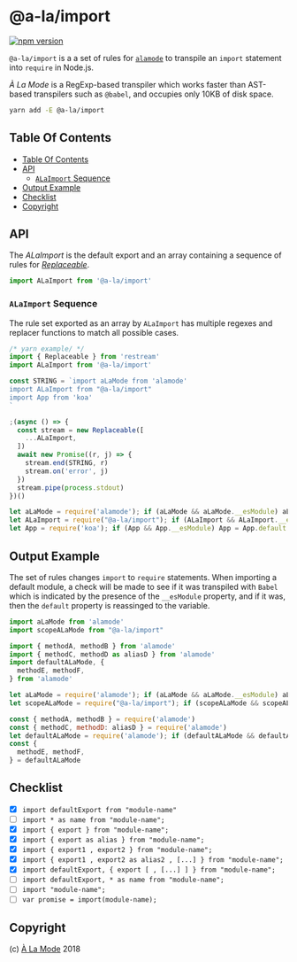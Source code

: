 # @a-la/import

[![npm version](https://badge.fury.io/js/%40a-la%2Fimport.svg)](https://npmjs.org/package/@a-la/import)

`@a-la/import` is a a set of rules for [`alamode`](https://alamode.cc) to transpile an `import` statement into `require` in Node.js.

_À La Mode_ is a RegExp-based transpiler which works faster than AST-based transpilers such as `@babel`, and occupies only 10KB of disk space.

```sh
yarn add -E @a-la/import
```

## Table Of Contents

- [Table Of Contents](#table-of-contents)
- [API](#api)
  * [`ALaImport` Sequence](#alaimport-sequence)
- [Output Example](#output-example)
- [Checklist](#checklist)
- [Copyright](#copyright)

## API

The _ALaImport_ is the default export and an array containing a sequence of rules for [_Replaceable_](https://github.com/artdecocode/restream#replaceable-class).

```js
import ALaImport from '@a-la/import'
```

### `ALaImport` Sequence

The rule set exported as an array by `ALaImport` has multiple regexes and replacer functions to match all possible cases.

```js
/* yarn example/ */
import { Replaceable } from 'restream'
import ALaImport from '@a-la/import'

const STRING = `import aLaMode from 'alamode'
import ALaImport from "@a-la/import"
import App from 'koa'
`

;(async () => {
  const stream = new Replaceable([
    ...ALaImport,
  ])
  await new Promise((r, j) => {
    stream.end(STRING, r)
    stream.on('error', j)
  })
  stream.pipe(process.stdout)
})()
```

```js
let aLaMode = require('alamode'); if (aLaMode && aLaMode.__esModule) aLaMode = aLaMode.default
let ALaImport = require("@a-la/import"); if (ALaImport && ALaImport.__esModule) ALaImport = ALaImport.default
let App = require('koa'); if (App && App.__esModule) App = App.default
```


## Output Example

The set of rules changes `import` to `require` statements. When importing a default module, a check will be made to see if it was transpiled with `Babel` which is indicated by the presence of the `__esModule` property, and if it was, then the `default` property is reassinged to the variable.

```js
import aLaMode from 'alamode'
import scopeALaMode from "@a-la/import"

import { methodA, methodB } from 'alamode'
import { methodC, methodD as aliasD } from 'alamode'
import defaultALaMode, {
  methodE, methodF,
} from 'alamode'
```

```js
let aLaMode = require('alamode'); if (aLaMode && aLaMode.__esModule) aLaMode = aLaMode.default
let scopeALaMode = require("@a-la/import"); if (scopeALaMode && scopeALaMode.__esModule) scopeALaMode = scopeALaMode.default

const { methodA, methodB } = require('alamode')
const { methodC, methodD: aliasD } = require('alamode')
let defaultALaMode = require('alamode'); if (defaultALaMode && defaultALaMode.__esModule) defaultALaMode = defaultALaMode.default
const {
  methodE, methodF,
} = defaultALaMode
```


## Checklist

- [x] `import defaultExport from "module-name"`
- [ ] `import * as name from "module-name";`
- [x] `import { export } from "module-name";`
- [x] `import { export as alias } from "module-name";`
- [x] `import { export1 , export2 } from "module-name";`
- [x] `import { export1 , export2 as alias2 , [...] } from "module-name";`
- [x] `import defaultExport, { export [ , [...] ] } from "module-name";`
- [ ] `import defaultExport, * as name from "module-name";`
- [ ] `import "module-name";`
- [ ] `var promise = import(module-name);`

## Copyright

(c) [À La Mode][1] 2018

[1]: https://alamode.cc
